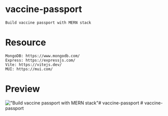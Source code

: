# vaccine-passport

    Build vaccine passport with MERN stack

# Resource

    MongoDB: https://www.mongodb.com/
    Express: https://expressjs.com/
    Vite: https://vitejs.dev/
    MUI: https://mui.com/

# Preview

!["Build vaccine passport with MERN stack"](https://user-images.githubusercontent.com/67447840/146678597-8cc5173c-ea2e-40c5-a9f3-45dc37b1b1cc.png "Build vaccine passport with MERN stack")#   v a c c i n e - p a s s p o r t 
 
 #   v a c c i n e - p a s s p o r t 
 
 
